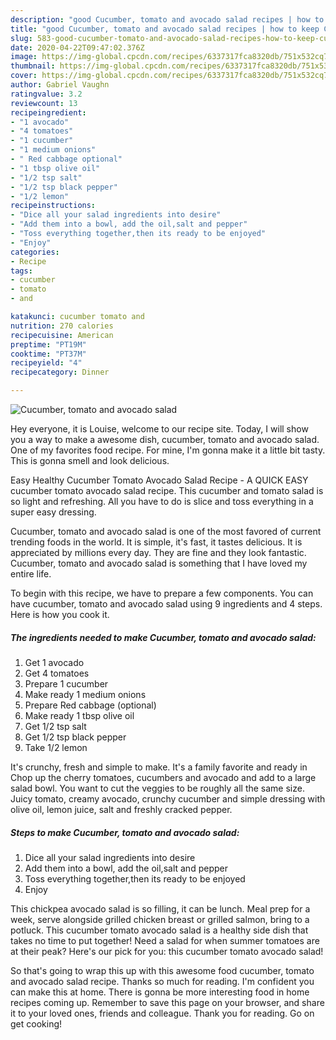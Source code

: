 ```yaml
---
description: "good Cucumber, tomato and avocado salad recipes | how to keep Cucumber, tomato and avocado salad"
title: "good Cucumber, tomato and avocado salad recipes | how to keep Cucumber, tomato and avocado salad"
slug: 583-good-cucumber-tomato-and-avocado-salad-recipes-how-to-keep-cucumber-tomato-and-avocado-salad
date: 2020-04-22T09:47:02.376Z
image: https://img-global.cpcdn.com/recipes/6337317fca8320db/751x532cq70/cucumber-tomato-and-avocado-salad-recipe-main-photo.jpg
thumbnail: https://img-global.cpcdn.com/recipes/6337317fca8320db/751x532cq70/cucumber-tomato-and-avocado-salad-recipe-main-photo.jpg
cover: https://img-global.cpcdn.com/recipes/6337317fca8320db/751x532cq70/cucumber-tomato-and-avocado-salad-recipe-main-photo.jpg
author: Gabriel Vaughn
ratingvalue: 3.2
reviewcount: 13
recipeingredient:
- "1 avocado"
- "4 tomatoes"
- "1 cucumber"
- "1 medium onions"
- " Red cabbage optional"
- "1 tbsp olive oil"
- "1/2 tsp salt"
- "1/2 tsp black pepper"
- "1/2 lemon"
recipeinstructions:
- "Dice all your salad ingredients into desire"
- "Add them into a bowl, add the oil,salt and pepper"
- "Toss everything together,then its ready to be enjoyed"
- "Enjoy"
categories:
- Recipe
tags:
- cucumber
- tomato
- and

katakunci: cucumber tomato and 
nutrition: 270 calories
recipecuisine: American
preptime: "PT19M"
cooktime: "PT37M"
recipeyield: "4"
recipecategory: Dinner

---
```



![Cucumber, tomato and avocado salad](https://img-global.cpcdn.com/recipes/6337317fca8320db/751x532cq70/cucumber-tomato-and-avocado-salad-recipe-main-photo.jpg)

Hey everyone, it is Louise, welcome to our recipe site. Today, I will show you a way to make a awesome dish, cucumber, tomato and avocado salad. One of my favorites food recipe. For mine, I'm gonna make it a little bit tasty. This is gonna smell and look delicious.

Easy Healthy Cucumber Tomato Avocado Salad Recipe - A QUICK EASY cucumber tomato avocado salad recipe. This cucumber and tomato salad is so light and refreshing. All you have to do is slice and toss everything in a super easy dressing.

Cucumber, tomato and avocado salad is one of the most favored of current trending foods in the world. It is simple, it's fast, it tastes delicious. It is appreciated by millions every day. They are fine and they look fantastic. Cucumber, tomato and avocado salad is something that I have loved my entire life.


To begin with this recipe, we have to prepare a few components. You can have cucumber, tomato and avocado salad using 9 ingredients and 4 steps. Here is how you cook it.

<!--inarticleads1-->

##### The ingredients needed to make Cucumber, tomato and avocado salad:

1. Get 1 avocado
1. Get 4 tomatoes
1. Prepare 1 cucumber
1. Make ready 1 medium onions
1. Prepare  Red cabbage (optional)
1. Make ready 1 tbsp olive oil
1. Get 1/2 tsp salt
1. Get 1/2 tsp black pepper
1. Take 1/2 lemon


It&#39;s crunchy, fresh and simple to make. It&#39;s a family favorite and ready in Chop up the cherry tomatoes, cucumbers and avocado and add to a large salad bowl. You want to cut the veggies to be roughly all the same size. Juicy tomato, creamy avocado, crunchy cucumber and simple dressing with olive oil, lemon juice, salt and freshly cracked pepper. 

<!--inarticleads2-->

##### Steps to make Cucumber, tomato and avocado salad:

1. Dice all your salad ingredients into desire
1. Add them into a bowl, add the oil,salt and pepper
1. Toss everything together,then its ready to be enjoyed
1. Enjoy


This chickpea avocado salad is so filling, it can be lunch. Meal prep for a week, serve alongside grilled chicken breast or grilled salmon, bring to a potluck. This cucumber tomato avocado salad is a healthy side dish that takes no time to put together! Need a salad for when summer tomatoes are at their peak? Here&#39;s our pick for you: this cucumber tomato avocado salad! 

So that's going to wrap this up with this awesome food cucumber, tomato and avocado salad recipe. Thanks so much for reading. I'm confident you can make this at home. There is gonna be more interesting food in home recipes coming up. Remember to save this page on your browser, and share it to your loved ones, friends and colleague. Thank you for reading. Go on get cooking!
